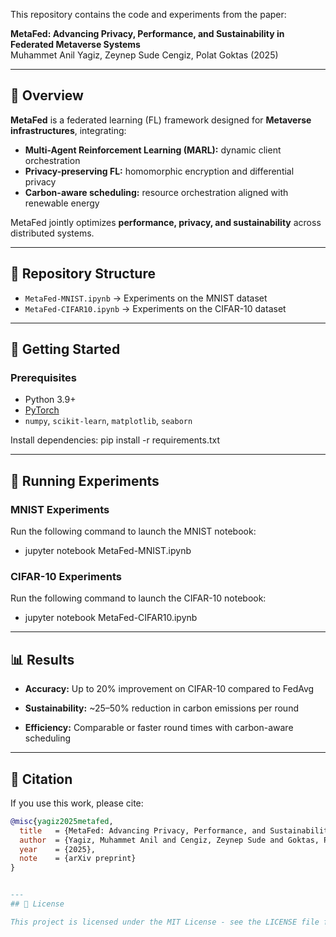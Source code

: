 This repository contains the code and experiments from the paper:

**MetaFed: Advancing Privacy, Performance, and Sustainability in Federated Metaverse Systems**  
Muhammet Anil Yagiz, Zeynep Sude Cengiz, Polat Goktas (2025)

---

## 📖 Overview

**MetaFed** is a federated learning (FL) framework designed for **Metaverse infrastructures**, integrating:

- **Multi-Agent Reinforcement Learning (MARL):** dynamic client orchestration  
- **Privacy-preserving FL:** homomorphic encryption and differential privacy  
- **Carbon-aware scheduling:** resource orchestration aligned with renewable energy  

MetaFed jointly optimizes **performance, privacy, and sustainability** across distributed systems.

---

## 📂 Repository Structure

- `MetaFed-MNIST.ipynb` → Experiments on the MNIST dataset  
- `MetaFed-CIFAR10.ipynb` → Experiments on the CIFAR-10 dataset  

---

## 🚀 Getting Started

### Prerequisites

- Python 3.9+
- [PyTorch](https://pytorch.org/)  
- `numpy`, `scikit-learn`, `matplotlib`, `seaborn`

Install dependencies:
pip install -r requirements.txt

---

## 🚀 Running Experiments

### MNIST Experiments
Run the following command to launch the MNIST notebook:

- jupyter notebook MetaFed-MNIST.ipynb

### CIFAR-10 Experiments
Run the following command to launch the CIFAR-10 notebook:

- jupyter notebook MetaFed-CIFAR10.ipynb

---
## 📊 Results

- **Accuracy:** Up to 20% improvement on CIFAR-10 compared to FedAvg

- **Sustainability:** ~25–50% reduction in carbon emissions per round

- **Efficiency:** Comparable or faster round times with carbon-aware scheduling
---

## 📝 Citation

If you use this work, please cite:

```bibtex
@misc{yagiz2025metafed,
  title   = {MetaFed: Advancing Privacy, Performance, and Sustainability in Federated Metaverse Systems},
  author  = {Yagiz, Muhammet Anil and Cengiz, Zeynep Sude and Goktas, Polat},
  year    = {2025},
  note    = {arXiv preprint}
}


---
## 📜 License

This project is licensed under the MIT License - see the LICENSE file for details.

